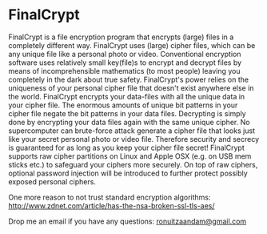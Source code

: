 # FinalCrypt

FinalCrypt is a file encryption program that encrypts (large) files in a completely different way.
FinalCrypt uses (large) cipher files, which can be any unique file like a personal photo or video.
Conventional encryption software uses relatively small key(file)s to encrypt and decrypt files
by means of incomprehensible mathematics (to most people) leaving you completely in the dark about true safety.
FinalCrypt's power relies on the uniqueness of your personal cipher file that doesn't exist anywhere else in the world.
FinalCrypt encrypts your data-files with all the unique data in your cipher file.
The enormous amounts of unique bit patterns in your cipher file negate the bit patterns in your data files.
Decrypting is simply done by encrypting your data files again with the same unique cipher.
No supercomputer can brute-force attack generate a cipher file that looks just like your secret personal photo or video file.
Therefore security and secrecy is guaranteed for as long as you keep your cipher file secret!
FinalCrypt supports raw cipher partitions on Linux and Apple OSX (e.g. on USB mem sticks etc.) to safeguard your ciphers more securely. 
On top of raw ciphers, optional password injection will be introduced to further protect possibly exposed personal ciphers.

One more reason to not trust standard encryption algorithms:
http://www.zdnet.com/article/has-the-nsa-broken-ssl-tls-aes/

Drop me an email if you have any questions: ronuitzaandam@gmail.com